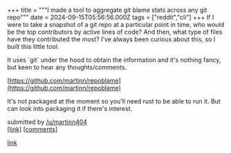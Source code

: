 +++
title = """I made a tool to aggregate git blame stats across any git repo"""
date = 2024-09-15T05:56:56.000Z
tags = ["reddit","cli"]
+++
If I were to take a snapshot of a git repo at a particular point in time, who would be the top contributors by active lines of code? And then, what type of files have they contributed the most? I've always been curious about this, so I built this little tool.

It uses \`git\` under the hood to obtain the information and it's nothing fancy, but keen to hear any thoughts/comments.

[https://github.com/martinn/repoblame](https://github.com/martinn/repoblame)

It's not packaged at the moment so you'll need rust to be able to run it. But can look into packaging it if there's interest.

submitted by [/u/martinn404](https://www.reddit.com/user/martinn404)  
[\[link\]](https://www.reddit.com/r/commandline/comments/1fh5pjo/i_made_a_tool_to_aggregate_git_blame_stats_across/) [\[comments\]](https://www.reddit.com/r/commandline/comments/1fh5pjo/i_made_a_tool_to_aggregate_git_blame_stats_across/)

[link](https://www.reddit.com/r/commandline/comments/1fh5pjo/i_made_a_tool_to_aggregate_git_blame_stats_across/)
